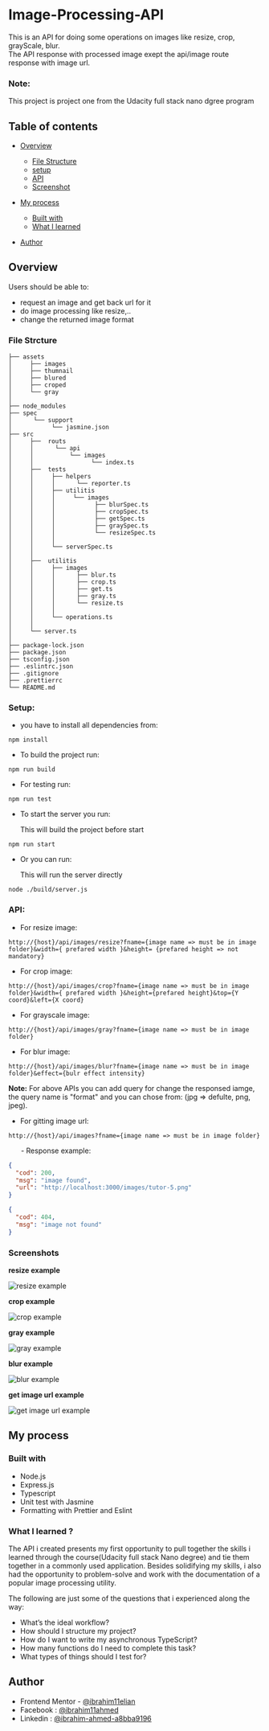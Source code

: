 # Image-Processing-API

This is an API for doing some operations on images like resize, crop, grayScale, blur.  
The API response with processed image exept the api/image route response with image url.

<h3>Note:</h3> This project is project one from the Udacity full stack nano dgree program

## Table of contents

- [Overview](#overview)

  - [File Structure](#file-strcture)
  - [setup](#setup)
  - [API](#api)
  - [Screenshot](#screenshots)

- [My process](#my-process)
  - [Built with](#built-with)
  - [What I learned](#what-i-learned)
- [Author](#author)

## Overview

Users should be able to:

- request an image and get back url for it
- do image processing like resize,..
- change the returned image format

### File Strcture

```
├── assets
│     ├── images
│     ├── thumnail
│     ├── blured
│     ├── croped
│     └── gray
│
├── node_modules
├── spec
│      └── support
│           └── jasmine.json
├── src
│     ├──  routs
│     │      └── api
│     │          └── images
│     │                └── index.ts
│     ├──  tests
│     │     ├── helpers
│     │     │      └── reporter.ts
│     │     ├── utilitis
│     │     │     └── images
│     │     │           ├── blurSpec.ts
│     │     │           ├── cropSpec.ts
│     │     │           ├── getSpec.ts
│     │     │           ├── graySpec.ts
│     │     │           └── resizeSpec.ts
│     │     │
│     │     └── serverSpec.ts
│     │
│     ├──  utilitis
│     │     ├── images
│     │     │      ├── blur.ts
│     │     │      ├── crop.ts
│     │     │      ├── get.ts
│     │     │      ├── gray.ts
│     │     │      └── resize.ts
│     │     │
│     │     └── operations.ts
│     │
│     └── server.ts
│
├── package-lock.json
├── package.json
├── tsconfig.json
├── .eslintrc.json
├── .gitignore
├── .prettierrc
└── README.md

```

### Setup:

- you have to install all dependencies from:

```
npm install
```

- To build the project run:

```
npm run build
```

- For testing run:

```
npm run test
```

- To start the server you run:

  This will build the project before start

```
npm run start
```

- Or you can run:

  This will run the server directly

```
node ./build/server.js
```

### API:

- For resize image:

```
http://{host}/api/images/resize?fname={image name => must be in image folder}&width={ prefared width }&height= {prefared height => not mandatory}
```

- For crop image:

```
http://{host}/api/images/crop?fname={image name => must be in image folder}&width={ prefared width }&height={prefared height}&top={Y coord}&left={X coord}
```

- For grayscale image:

```
http://{host}/api/images/gray?fname={image name => must be in image folder}
```

- For blur image:

```
http://{host}/api/images/blur?fname={image name => must be in image folder}&effect={bulr effect intensity}
```

<strong>Note:</strong> For above APIs you can add query for change the responsed iamge, the query name is "format" and you can chose from: (jpg => defulte, png, jpeg).

- For gitting image url:

```
http://{host}/api/images?fname={image name => must be in image folder}
```

&emsp;&ensp; - Response example:

```json
{
  "cod": 200,
  "msg": "image found",
  "url": "http://localhost:3000/images/tutor-5.png"
}
```

```json
{
  "cod": 404,
  "msg": "image not found"
}
```

### Screenshots

<strong>resize example</strong>

![resize example](./assets/screenShots/resize.PNG 'resize')

<strong>crop example</strong>

![crop example](./assets/screenShots/crop.PNG 'crop')

<strong>gray example</strong>

![gray example](./assets/screenShots/gray.PNG 'gray')

<strong>blur example</strong>

![blur example](./assets/screenShots/blur.PNG 'blur')

<strong>get image url example</strong>

![get image url example](./assets/screenShots/get-image.PNG 'get image url')

## My process

### Built with

- Node.js
- Express.js
- Typescript
- Unit test with Jasmine
- Formatting with Prettier and Eslint

### What I learned ?

The API i created presents my first opportunity to pull together the skills i learned through the course(Udacity full stack Nano degree) and tie them together in a commonly used application. Besides solidifying my skills, i also had the opportunity to problem-solve and work with the documentation of a popular image processing utility.

The following are just some of the questions that i experienced along the way:

- What’s the ideal workflow?
- How should I structure my project?
- How do I want to write my asynchronous TypeScript?
- How many functions do I need to complete this task?
- What types of things should I test for?

## Author

- Frontend Mentor - [@ibrahim11elian](https://www.frontendmentor.io/profile/ibrahim11elian)
- Facebook : [@ibrahim11ahmed](https://www.facebook.com/ibrahim11ahmed/)
- Linkedin : [@ibrahim-ahmed-a8bba9196](https://www.linkedin.com/in/ibrahim-ahmed-a8bba9196/)
